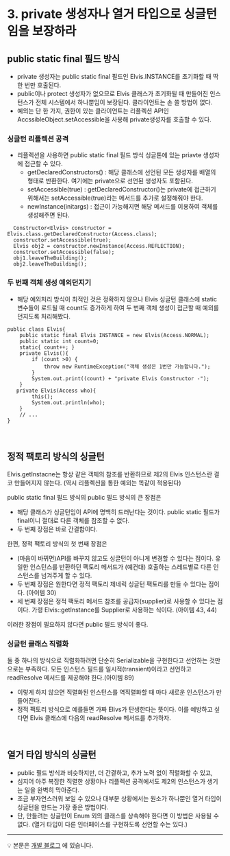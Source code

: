 # 3. private 생성자나 열거 타입으로 싱글턴임을 보장하라

## public static final 필드 방식
- private 생성자는 public static final 필드인 Elvis.INSTANCE를 초기화할 때 딱 한 번만 호출된다. 
- public이나 protect 생성자가 없으므로 Elvis 클래스가 초기화될 때 만들어진 인스턴스가 전체 시스템에서 하나뿐임이 보장된다. 클라이언트는 손 쓸 방법이 없다.
- 예외는 단 한 가지, 권한이 있는 클라이언트는 리플렉션 API인 AccssibleObject.setAccessible을 사용해 private생성자를 호출할 수 있다.

### 싱글턴 리플렉션 공격
- 리플렉션을 사용하면 public static final 필드 방식 싱글톤에 있는 priavte 생성자에 접근할 수 있다. 
   - getDeclaredConstructors() : 해당 클래스에 선언된 모든 생성자를 배열의 형태로 반환한다. 여기에는 private으로 선언된 생성자도 포함된다.
   - setAccessible(true) : getDeclaredConstructor()는 private에 접근하기 위해서는 setAccessible(true)라는 메서드를 추가로 설정해줘야 한다.
   - newInstance(initargs) : 접근이 가능해지면 해당 메서드를 이용하여 객체를 생성해주면 된다.


~~~
  Constructor<Elvis> constructor = Elvis.class.getDeclaredConstructor(Access.class);
  constructor.setAccessible(true);
  Elvis obj2 = constructor.newInstance(Access.REFLECTION);
  constructor.setAccessible(false);
  obj1.leaveTheBuilding();
  obj2.leaveTheBuilding();
~~~


### 두 번째 객체 생성 예외던지기
- 해당 예외처리 방식이 최적인 것은 정확하지 않으나 Elvis 싱글턴 클래스에 static 변수들이 로드될 때 count도 증가하게 하여 두 번째 객체 생성이 접근할 때 예외를 던지도록 처리해봤다.

~~~
public class Elvis{
    public static final Elvis INSTANCE = new Elvis(Access.NORMAL);
    public static int count=0;
    static{ count++; }
    private Elvis(){
        if (count >0) {
            throw new RuntimeException("객체 생성은 1번만 가능합니다.");
        }
        System.out.print((count) + "private Elvis Constructor -");
    }
   private Elvis(Access who){
        this();
        System.out.println(who);
    }
    // ...
}
~~~

  <br>

## 정적 팩토리 방식의 싱글턴
Elvis.getInstacne는 항상 같은 객체의 참조를 반환하므로 제2의 Elvis 인스턴스란 결코 만들어지지 않는다. (역시 리플렉션을 통한 예외는 똑같이 적용된다)

public static final 필드 방식의 public 필드 방식의 큰 장점은
- 해당 클래스가 싱글턴임이 API에 명백히 드러난다는 것이다. public static 필드가 final이니 절대로 다른 객체를 참조할 수 없다.
- 두 번째 장점은 바로 간결함이다.

한편, 정적 팩토리 방식의 첫 번째 장점은
- (마음이 바뀌면)API를 바꾸지 않고도 싱글턴이 아니게 변경할 수 있다는 점이다. 유일한 인스턴스를 반환하던 팩토리 메서드가 (예컨대) 호출하는 스레드별로 다른 인스턴스를 넘겨주게 할 수 있다.
- 두 번째 장점은 원한다면 정적 팩토리 제네릭 싱글턴 팩토리를 만들 수 있다는 점이다. (아이템 30)
- 세 번째 장점은 정적 팩토리 메서드 참조를 공급자(supplier)로 사용할 수 있다는 점이다. 가령 Elvis::getInstance를 Supplier<Elvis>로 사용하는 식이다. (아이템 43, 44)

이러한 장점이 필요하지 않다면 public 필드 방식이 좋다.

  
### 싱글턴 클래스 직렬화
둘 중 하나의 방식으로 직렬화하려면 단순히 Serializable을 구현한다고 선언하는 것만으로는 부족하다. 모든 인스턴스 필드를 일시적(transient)이라고 선언하고 readResolve 메서드를 제공해야 한다.(아이템 89)
- 이렇게 하지 않으면 직렬화된 인스턴스를 역직렬화할 때 마다 새로운 인스턴스가 만들어진다.
- 정적 팩토리 방식으로 예를들면 가짜 Elivs가 탄생한다는 뜻이다. 이를 예방하고 싶다면 Elvis 클래스에 다음의 readResolve 메서드를 추가하자.
  
<br>

## 열거 타입 방식의 싱글턴
- public 필드 방식과 비슷하지만, 더 간결하고, 추가 노력 없이 직렬화할 수 있고,
- 심지어 아주 복잡한 직렬한 상황이나 리플렉션 공격에서도 제2의 인스턴스가 생기는 일을 완벽히 막아준다.
- 조금 부자연스러워 보일 수 있으나 대부분 상황에서는 원소가 하나뿐인 열거 타입이 싱글턴을 만드는 가장 좋은 방법이다.
- 단, 만들려는 싱글턴이 Enum 외의 클래스를 상속해야 한다면 이 방법은 사용될 수 없다. (열거 타입이 다른 인터페이스를 구현하도록 선언할 수는 있다.)
  
---

💡 본문은 [개발 블로그](https://loosie.tistory.com/579) 에 있습니다.
 
  
